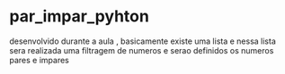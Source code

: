 # par_impar_pyhton
desenvolvido durante a aula , basicamente existe uma lista e nessa lista sera realizada uma filtragem de numeros e serao definidos os numeros pares e impares
